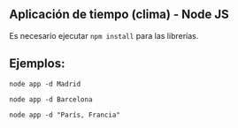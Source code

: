 ## Aplicación de tiempo (clima) - Node JS

Es necesario ejecutar ```npm install``` para las librerías.

## Ejemplos:
```
node app -d Madrid

node app -d Barcelona

node app -d "París, Francia"
```
